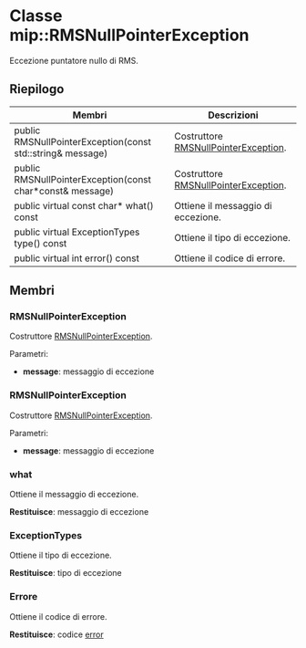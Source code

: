 # <a name="class-miprmsnullpointerexception"></a>Classe mip::RMSNullPointerException 
Eccezione puntatore nullo di RMS.
  
## <a name="summary"></a>Riepilogo
 Membri                        | Descrizioni                                
--------------------------------|---------------------------------------------
 public RMSNullPointerException(const std::string& message)  |  Costruttore [RMSNullPointerException](class_mip_rmsnullpointerexception.md).
 public RMSNullPointerException(const char*const& message)  |  Costruttore [RMSNullPointerException](class_mip_rmsnullpointerexception.md).
 public virtual const char* what() const  |  Ottiene il messaggio di eccezione.
 public virtual ExceptionTypes type() const  |  Ottiene il tipo di eccezione.
 public virtual int error() const  |  Ottiene il codice di errore.
  
## <a name="members"></a>Membri
  
### <a name="rmsnullpointerexception"></a>RMSNullPointerException
Costruttore [RMSNullPointerException](class_mip_rmsnullpointerexception.md).

Parametri:  
* **message**: messaggio di eccezione


  
### <a name="rmsnullpointerexception"></a>RMSNullPointerException
Costruttore [RMSNullPointerException](class_mip_rmsnullpointerexception.md).

Parametri:  
* **message**: messaggio di eccezione


  
### <a name="what"></a>what
Ottiene il messaggio di eccezione.

  
**Restituisce**: messaggio di eccezione
  
### <a name="exceptiontypes"></a>ExceptionTypes
Ottiene il tipo di eccezione.

  
**Restituisce**: tipo di eccezione
  
### <a name="error"></a>Errore
Ottiene il codice di errore.

  
**Restituisce**: codice [error](class_mip_error.md)